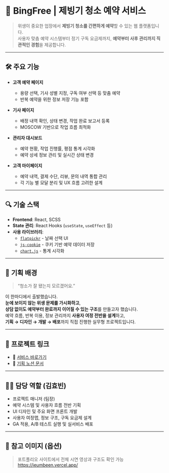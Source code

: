# 🧊 BingFree | 제빙기 청소 예약 서비스

> 위생이 중요한 업장에서 **제빙기 청소를 간편하게 예약**할 수 있는 웹 플랫폼입니다.  
> 사용자 맞춤 예약 시스템부터 정기 구독 요금제까지, **예약부터 사후 관리까지 직관적인 경험**을 제공합니다.

---

## 🛠️ 주요 기능

- **고객 예약 페이지**
  - 용량 선택, 기사 성별 지정, 구독 여부 선택 등 맞춤 예약
  - 반복 예약을 위한 정보 저장 기능 포함

- **기사 페이지**
  - 배정 내역 확인, 상태 변경, 작업 완료 보고서 등록
  - MOSCOW 기반으로 작업 흐름 최적화

- **관리자 대시보드**
  - 예약 현황, 작업 진행률, 평점 통계 시각화
  - 예약 상세 정보 관리 및 실시간 상태 변경

- **고객 마이페이지**
  - 예약 내역, 결제 수단, 리뷰, 문의 내역 통합 관리
  - 각 기능 별 모달 분리 및 UX 흐름 고려한 설계

---

## 🔍 기술 스택

- **Frontend**: React, SCSS  
- **State 관리**: React Hooks (`useState`, `useEffect` 등)  
- **사용 라이브러리**:  
  - [`flatpickr`](https://flatpickr.js.org/) - 날짜 선택 UI  
  - [`js-cookie`](https://github.com/js-cookie/js-cookie) - 쿠키 기반 예약 데이터 저장  
  - [`chart.js`](https://www.chartjs.org/) - 통계 시각화

---

## 🎯 기획 배경

> “청소가 잘 됐는지 모르겠어요.”

이 한마디에서 출발했습니다.  
**눈에 보이지 않는 위생 문제를 가시화하고**,  
**상담 없이도 예약부터 완료까지 이어질 수 있는 구조**를 만들고자 했습니다.  
예약 흐름, 반복 이용, 정보 관리까지 **사용자 여정 전반을 설계**하고,  
**기획 → 디자인 → 개발 → 배포**까지 직접 진행한 실무형 프로젝트입니다.

---

## 📎 프로젝트 링크

- 🔗 [서비스 바로가기](https://bingfree-b.vercel.app/)
- 🔗 [기획 노션 문서](https://www.notion.so/1b25da4a6d7580c7b858c796925882e7?pvs=4)

---

## 🙋‍♀️ 담당 역할 (김효빈)

- 프로젝트 매니저 (팀장)
- 예약 시스템 및 사용자 흐름 전반 기획
- UI 디자인 및 주요 화면 프론트 개발
- 사용자 여정맵, 정보 구조, 구독 요금제 설계
- GA 적용, A/B 테스트 실행 및 실서비스 배포

---

## 📌 참고 이미지 (옵션)

> 포트폴리오 사이트에서 전체 시연 영상과 구조도 확인 가능  
> https://ieumbeen.vercel.app/

